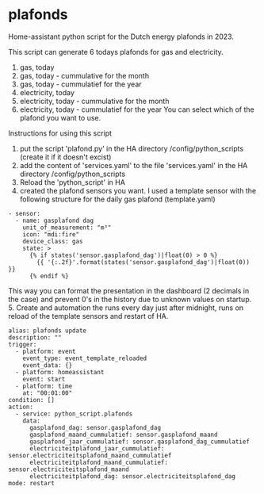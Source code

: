 # plafonds
Home-assistant python script for the Dutch energy plafonds in 2023.

This script can generate 6 todays plafonds for gas and electricity. 
1. gas, today
2. gas, today - cummulative for the month
3. gas, today - cummulatief for the year
4. electricity, today
5. electricity, today - cummulative for the month
6. electricity, today - cummulatief for the year
You can select which of the plafond you want to use.

Instructions for using this script
1. put the script 'plafond.py' in the HA directory /config/python_scripts (create it if it doesn't excist)
2. add the content of 'services.yaml' to the file 'services.yaml' in the HA directory /config/python_scripts
3. Reload the 'python_script' in HA
4. created the plafond sensors you want. I used a template sensor with the following structure for the daily gas plafond (template.yaml)
```
- sensor:
  - name: gasplafond dag
    unit_of_measurement: "m³"
    icon: "mdi:fire"
    device_class: gas
    state: >
      {% if states('sensor.gasplafond_dag')|float(0) > 0 %}
        {{ '{:.2f}'.format(states('sensor.gasplafond_dag')|float(0)) }}
      {% endif %}
```
This way you can format the presentation in the dashboard (2 decimals in the case) and prevent 0's in the history due to unknown values on startup.
5. Create and automation the runs every day just after midnight, runs on reload of the template sensors and restart of HA.
```
alias: plafonds update
description: ""
trigger:
  - platform: event
    event_type: event_template_reloaded
    event_data: {}
  - platform: homeassistant
    event: start
  - platform: time
    at: "00:01:00"
condition: []
action:
  - service: python_script.plafonds
    data:
      gasplafond_dag: sensor.gasplafond_dag
      gasplafond_maand_cummulatief: sensor.gasplafond_maand
      gasplafond_jaar_cummulatief: sensor.gasplafond_dag_cummulatief
      electriciteitplafond_jaar_cummulatief: sensor.electriciteitsplafond_maand_cummulatief
      electriciteitplafond_maand_cummulatief: sensor.electriciteitsplafond_maand
      electriciteitplafond_dag: sensor.electriciteitsplafond_dag
mode: restart
```
